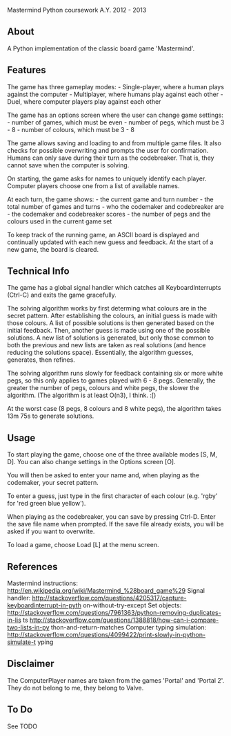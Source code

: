 Mastermind Python coursework
A.Y. 2012 - 2013

About
-----
A Python implementation of the classic board game 'Mastermind'.

Features
--------
The game has three gameplay modes:
    - Single-player, where a human plays against the computer
    - Multiplayer, where humans play against each other
    - Duel, where computer players play against each other

The game has an options screen where the user can change game settings:
    - number of games, which must be even
    - number of pegs, which must be 3 - 8
    - number of colours, which must be 3 - 8

The game allows saving and loading to and from multiple game files. It also
checks for possible overwriting and prompts the user for confirmation. Humans
can only save during their turn as the codebreaker. That is, they cannot save
when the computer is solving.

On starting, the game asks for names to uniquely identify each player. Computer
players choose one from a list of available names.

At each turn, the game shows:
    - the current game and turn number
    - the total number of games and turns
    - who the codemaker and codebreaker are
    - the codemaker and codebreaker scores
    - the number of pegs and the colours used in the current game set

To keep track of the running game, an ASCII board is displayed and continually
updated with each new guess and feedback. At the start of a new game, the board
is cleared.

Technical Info
--------------
The game has a global signal handler which catches all KeyboardInterrupts
(Ctrl-C) and exits the game gracefully.

The solving algorithm works by first determing what colours are in the secret
pattern. After establishing the colours, an initial guess is made with those
colours. A list of possible solutions is then generated based on the initial
feedback. Then, another guess is made using one of the possible solutions. A
new list of solutions is generated, but only those common to both the previous
and new lists are taken as real solutions (and hence reducing the solutions
space). Essentially, the algorithm guesses, generates, then refines.

The solving algorithm runs slowly for feedback containing six or more white
pegs, so this only applies to games played with 6 - 8 pegs. Generally, the
greater the number of pegs, colours and white pegs, the slower the algorithm.
(The algorithm is at least O(n3), I think. :[)

At the worst case (8 pegs, 8 colours and 8 white pegs), the algorithm takes
13m 75s to generate solutions.

Usage
-----
To start playing the game, choose one of the three available modes [S, M, D].
You can also change settings in the Options screen [O].

You will then be asked to enter your name and, when playing as the codemaker,
your secret pattern.

To enter a guess, just type in the first character of each colour (e.g. 'rgby'
for 'red green blue yellow').

When playing as the codebreaker, you can save by pressing Ctrl-D. Enter the
save file name when prompted. If the save file already exists, you will be
asked if you want to overwrite.

To load a game, choose Load [L] at the menu screen.

References
----------
Mastermind instructions:
    http://en.wikipedia.org/wiki/Mastermind_%28board_game%29
Signal handler:
    http://stackoverflow.com/questions/4205317/capture-keyboardinterrupt-in-pyth
    on-without-try-except
Set objects:
    http://stackoverflow.com/questions/7961363/python-removing-duplicates-in-lis
    ts
    http://stackoverflow.com/questions/1388818/how-can-i-compare-two-lists-in-py
    thon-and-return-matches
Computer typing simulation:
    http://stackoverflow.com/questions/4099422/print-slowly-in-python-simulate-t
    yping

Disclaimer
----------
The ComputerPlayer names are taken from the games 'Portal' and 'Portal 2'. They
do not belong to me, they belong to Valve.

To Do
-----
See TODO
